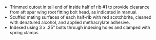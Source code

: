 * Trimmed cutout in tail end of inside half of rib #1 to provide clearance from aft spar wing root fitting bolt head, as indicated in manual.
* Scuffed mating surfaces of each half-rib with red scotchbrite, cleaned with denatured alcohol, and applied methacrylate adhesive.
* Indexed using 3 x .25" bolts through indexing holes and clamped with spring clamps.
